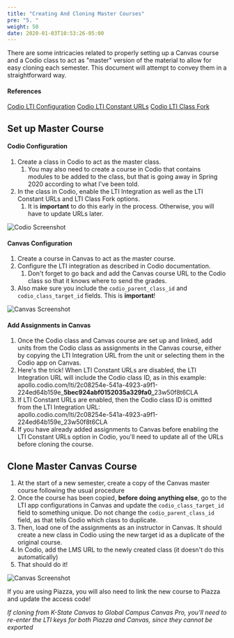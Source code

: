 ```yaml
---
title: "Creating And Cloning Master Courses"
pre: "5. "
weight: 50
date: 2020-01-03T10:53:26-05:00
---
```


There are some intricacies related to properly setting up a Canvas course and a Codio class to act as "master" version of the material to allow for easy cloning each semester. This document will attempt to convey them in a straightforward way.

#### References

[Codio LTI Configuration](https://codio.com/docs/classes/lti/lti1_0/canvas/)
[Codio LTI Constant URLs](https://codio.com/docs/classes/lti/lti1_0/lticonstanturl/)
[Codio LTI Class Fork](https://codio.com/docs/classes/lti/lti1_0/lticlassfork/)

## Set up Master Course

#### Codio Configuration

1. Create a class in Codio to act as the master class.
   1. You may also need to create a course in Codio that contains modules to be added to the class, but that is going away in Spring 2020 according to what I've been told.
1. In the class in Codio, enable the LTI Integration as well as the LTI Constant URLs and LTI Class Fork options.
   1. It is **important** to do this early in the process. Otherwise, you will have to update URLs later.

![Codio Screenshot](/images/clone1.png)

#### Canvas Configuration

1. Create a course in Canvas to act as the master course.
1. Configure the LTI integration as described in Codio documentation.
   1. Don't forget to go back and add the Canvas course URL to the Codio class so that it knows where to send the grades.
1. Also make sure you include the `codio_parent_class_id` and `codio_class_target_id` fields. This is **important**!

![Canvas Screenshot](/images/clone2.png)

#### Add Assignments in Canvas

1. Once the Codio class and Canvas course are set up and linked, add units from the Codio class as assignments in the Canvas course, either by copying the LTI Integration URL from the unit or selecting them in the Codio app on Canvas.
  1. Here's the trick! When LTI Constant URLs are disabled, the LTI Integration URL will include the Codio class ID, as in this example:<br>apollo.codio.com/lti/2c08254e-541a-4923-a9f1-224ed64b159e_<b>5bec924abf0152035a329fa0_</b>23w50f8t6CLA
  1. If LTI Constant URLs are enabled, then the Codio class ID is omitted from the LTI Integration URL:<br>apollo.codio.com/lti/2c08254e-541a-4923-a9f1-224ed64b159e_23w50f8t6CLA
1. If you have already added assignments to Canvas before enabling the LTI Constant URLs option in Codio, you'll need to update all of the URLs before cloning the course.

## Clone Master Canvas Course

1. At the start of a new semester, create a copy of the Canvas master course following the usual procedure
1. Once the course has been copied, **before doing anything else**, go to the LTI app configurations in Canvas and update the `codio_class_target_id` field to something unique. Do not change the `codio_parent_class_id` field, as that tells Codio which class to duplicate.
1. Then, load one of the assignments as an instructor in Canvas. It should create a new class in Codio using the new target id as a duplicate of the original course.
1. In Codio, add the LMS URL to the newly created class (it doesn't do this automatically)
1. That should do it!

![Canvas Screenshot](/images/clone3.png)

If you are using Piazza, you will also need to link the new course to Piazza and update the access code!

_If cloning from K-State Canvas to Global Campus Canvas Pro, you'll need to re-enter the LTI keys for both Piazza and Canvas, since they cannot be exported_
